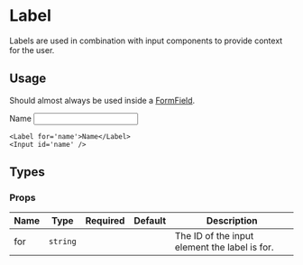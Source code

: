<script>
import Label from '$lib/components/Label.svelte'
import Input from '$lib/components/Input.svelte'
import DocsExample from '$lib/components/utils/DocsExample.svelte'
</script>

# Label

Labels are used in combination with input components to provide context for the user.

## Usage

Should almost always be used inside a [FormField](/docs/components/form-field).

<DocsExample>
  <Label for='name'>Name</Label>
  <Input id='name' />
</DocsExample>

```svelte
<Label for='name'>Name</Label>
<Input id='name' />
```

## Types

### Props

| Name | Type     | Required | Default | Description                                   |
| ---- | -------- | :------: | ------- | --------------------------------------------- |
| for  | `string` |          |         | The ID of the input element the label is for. |
